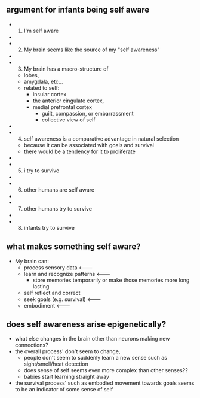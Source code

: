 ## argument for infants being self aware

- 1. I'm self aware
-
- 2. My brain seems like the source of my "self awareness"
-
- 3. My brain has a macro-structure of
  - lobes,
  - amygdala, etc...
  - related to self:
    - insular cortex
    - the anterior cingulate cortex,
    - medial prefrontal cortex
      - guilt, compassion, or embarrassment
      - collective view of self
-
- 4. self awareness is a comparative advantage in natural selection
  - because it can be associated with goals and survival
  - there would be a tendency for it to proliferate
-
- 5. i try to survive
-
- 6. other humans are self aware
-
- 7. other humans try to survive
-
- 8. infants try to survive

## what makes something self aware?

- My brain can:
  - process sensory data <---
  - learn and recognize patterns <---
    - store memories temporarily or make those memories more long lasting
  - self reflect and correct
  - seek goals (e.g. survival) <---
  - embodiment <---

## does self awareness arise epigenetically?

- what else changes in the brain other than neurons making new connections?
- the overall process' don't seem to change,
  - people don't seem to suddenly learn a new sense such as sight/smell/heat detection
  - does sense of self seems even more complex than other senses??
  - babies start learning straight away
- the survival process' such as embodied movement towards goals seems to be an indicator of some sense of self
